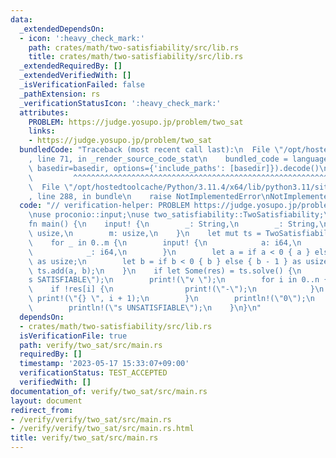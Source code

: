 ```yaml
---
data:
  _extendedDependsOn:
  - icon: ':heavy_check_mark:'
    path: crates/math/two-satisfiability/src/lib.rs
    title: crates/math/two-satisfiability/src/lib.rs
  _extendedRequiredBy: []
  _extendedVerifiedWith: []
  _isVerificationFailed: false
  _pathExtension: rs
  _verificationStatusIcon: ':heavy_check_mark:'
  attributes:
    PROBLEM: https://judge.yosupo.jp/problem/two_sat
    links:
    - https://judge.yosupo.jp/problem/two_sat
  bundledCode: "Traceback (most recent call last):\n  File \"/opt/hostedtoolcache/Python/3.11.4/x64/lib/python3.11/site-packages/onlinejudge_verify/documentation/build.py\"\
    , line 71, in _render_source_code_stat\n    bundled_code = language.bundle(stat.path,\
    \ basedir=basedir, options={'include_paths': [basedir]}).decode()\n          \
    \         ^^^^^^^^^^^^^^^^^^^^^^^^^^^^^^^^^^^^^^^^^^^^^^^^^^^^^^^^^^^^^^^^^^^^^^^^^^^^^^^^^\n\
    \  File \"/opt/hostedtoolcache/Python/3.11.4/x64/lib/python3.11/site-packages/onlinejudge_verify/languages/rust.py\"\
    , line 288, in bundle\n    raise NotImplementedError\nNotImplementedError\n"
  code: "// verification-helper: PROBLEM https://judge.yosupo.jp/problem/two_sat\n\
    \nuse proconio::input;\nuse two_satisfiability::TwoSatisfiability;\n\n#[proconio::fastout]\n\
    fn main() {\n    input! {\n        _: String,\n        _: String,\n        n:\
    \ usize,\n        m: usize,\n    }\n    let mut ts = TwoSatisfiability::new(n);\n\
    \    for _ in 0..m {\n        input! {\n            a: i64,\n            b: i64,\n\
    \            _: i64,\n        }\n        let a = if a < 0 { a } else { a - 1 }\
    \ as usize;\n        let b = if b < 0 { b } else { b - 1 } as usize;\n       \
    \ ts.add(a, b);\n    }\n    if let Some(res) = ts.solve() {\n        println!(\"\
    s SATISFIABLE\");\n        print!(\"v \");\n        for i in 0..n {\n        \
    \    if !res[i] {\n                print!(\"-\");\n            }\n           \
    \ print!(\"{} \", i + 1);\n        }\n        println!(\"0\");\n    } else {\n\
    \        println!(\"s UNSATISFIABLE\");\n    }\n}\n"
  dependsOn:
  - crates/math/two-satisfiability/src/lib.rs
  isVerificationFile: true
  path: verify/two_sat/src/main.rs
  requiredBy: []
  timestamp: '2023-05-17 15:33:07+09:00'
  verificationStatus: TEST_ACCEPTED
  verifiedWith: []
documentation_of: verify/two_sat/src/main.rs
layout: document
redirect_from:
- /verify/verify/two_sat/src/main.rs
- /verify/verify/two_sat/src/main.rs.html
title: verify/two_sat/src/main.rs
---
```

